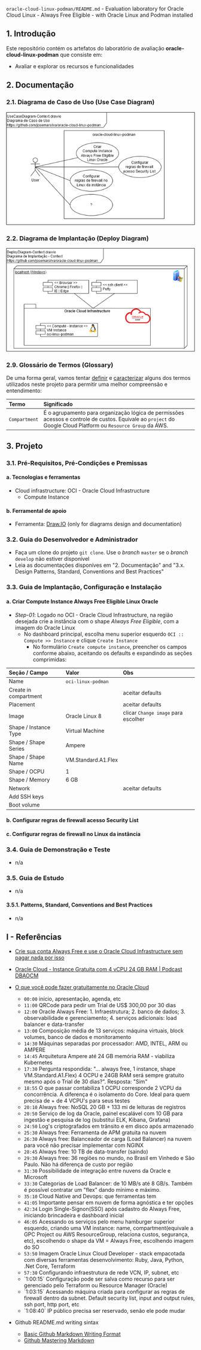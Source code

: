 `oracle-cloud-linux-podman/README.md` - Evaluation laboratory for Oracle Cloud Linux - Always Free Eligible - with Oracle Linux and Podman installed

## 1. Introdução

Este repositório contém os artefatos do laboratório de avaliação  **oracle-cloud-linux-podman**  que consiste em:
* Avaliar e explorar os recursos e funcionalidades


## 2. Documentação

### 2.1. Diagrama de Caso de Uso (Use Case Diagram)

![UseCaseDiagram-Context.png](./doc/uml-diagrams/UseCaseDiagram-Context.png) 


### 2.2. Diagrama de Implantação (Deploy Diagram)

![DeployDiagram-Context.png](./doc/uml-diagrams/DeployDiagram-Context.png) 


### 2.9. Glossário de Termos (Glossary)

De uma forma geral, vamos tentar <ins>definir</ins> e <ins>caracterizar</ins> alguns dos termos utilizados neste projeto para permitir uma melhor compreensão e entendimento:

| Termo       | Significado                     |
| :---------- | :------------------------------ |
| `Compartment` | É o agrupamento para organização lógica de permissões acessos e controle de custos. Equivale ao `project` do Google Cloud Platform ou `Resource Group` da AWS. |


## 3. Projeto

### 3.1. Pré-Requisitos, Pré-Condições e Premissas

#### a. Tecnologias e ferramentas

* Cloud infrastructure: OCI - Oracle Cloud Infrastructure
  * Compute Instance


#### b. Ferramental de apoio

* Ferramenta: [Draw.IO](https://app.diagrams.net/) (only for diagrams design and documentation)


### 3.2. Guia do Desenvolvedor e Administrador

* Faça um clone do projeto `git clone`. Use o _branch_ `master` se o _branch_ `develop` não estiver disponível
* Leia as documentações disponíves em "2. Documentação"  and "3.x. Design Patterns, Standard, Conventions and Best Practices"


### 3.3. Guia de Implantação, Configuração e Instalação

#### a. Criar Compute Instance Always Free Eligible Linux Oracle

* _Step-01_: Logado no OCI - Oracle Cloud Infrastructure, na região desejada crie a instância com o shape *Always Free Eligible*, com a imagem do Oracle Linux 
  * No dashboard principal, escolha menu superior esquerdo `OCI :: Compute >> Instance` e clique `Create Instance`
    * No formulário `Create compute instance`, preencher os campos conforme abaixo, aceitando os defaults e expandindo as seções comprimidas:

| Seção / Campo         | Valor                           | Obs                             |
| :---------------      | :------------------------------ | :------------------------------ |
| Name                  | `oci-linux-podman`              |                                 |
| Create in compartment |                                 | aceitar defaults                |
| Placement             |                                 | aceitar defaults                |
| Image                 | Oracle Linux 8                  | clicar `Change image` para escolher |
| Shape / Instance Type | Virtual Machine                 |                                 |
| Shape / Shape Series  | Ampere                          |                                 |
| Shape / Shape Name    | VM.Standard.A1.Flex             |                                 |
| Shape / OCPU          | 1                               |                                 |
| Shape / Memory        | 6 GB                            |                                 |
| Network               |                                 | aceitar defaults                |
| Add SSH keys          |                                 |                                 |
| Boot volume           |                                 |                                 |


#### b. Configurar regras de firewall acesso Security List 

#### c. Configurar regras de firewall no Linux da instância


### 3.4. Guia de Demonstração e Teste

* n/a


### 3.5. Guia de Estudo

* n/a

#### 3.5.1. Patterns, Standard, Conventions and Best Practices

* n/a

## I - Referências

* [Crie sua conta Always Free e use o Oracle Cloud Infrastructure sem pagar nada por isso](https://www.youtube.com/watch?v=dMkKeEHfoNs)
* [Oracle Cloud - Instance Gratuita com 4 vCPU 24 GB RAM | Podcast DBAOCM](https://www.youtube.com/watch?v=c5VrdzBdNPA)
* [O que você pode fazer gratuitamente no Oracle Cloud](https://www.youtube.com/watch?v=d-v9A-22Ui4)
  * `00:00` início, apresentação, agenda, etc
  * `11:00` QRCode para pedir um Trial de US$ 300,00 por 30 dias
  * `12:00` Oracle Always Free: 1. Infraestrutura; 2. banco de dados; 3. observabilidade e gerenciamento; 4. serviços adicionais: load balancer e data-transfer
  * `13:00` Composição média de 13 serviços: máquina virtuais, block volumes, banco de dados e monitoramento
  * `14:30` Máquinas separadas por processador: AMD, INTEL, ARM ou AMPERE
  * `14:45` Arquitetura Ampere até 24 GB memória RAM - viabiliza Kubernetes
  * `17:30` Pergunta respondida: "... always free, 1 instance, shape VM.Standard.A1.Flex) 4 OCPU e 24GB RAM será sempre gratuito mesmo após o Trial de 30 dias?". Resposta: "Sim"
  * `18:55` O que passar contabiliza 1 OCPU corresponde 2 VCPU da concorrência. A diferença é o isolamento do Core. Ideal para quem precisa de + de 4 VCPU's para seus testes
  * `20:10` Always free: NoSQL 20 GB  + 133 mi de leituras de registros
  * `20:50` Serviço de log da Oracle, painel escalável com 10 GB para ingestão e pesquisa de log (substitui ELK, Kibana, Grafana)
  * `24:50` Log's criptografados em trânsito e em disco após armazenado
  * `25:30` Always free: Ferramenta de APM gratuita na nuvem
  * `26:30` Always free: Balanceador de carga (Load Balancer) na nuvem para você não precisar implementar com NGINX
  * `28:45` Always free: 10 TB de data-transfer (saindo)
  * `29:30` Always free: 36 regiões no mundo, no Brasil em Vinhedo e São Paulo. Não há diferença de custo por região
  * `31:30` Possibilidade de integração entre nuvens da Oracle e Microsoft
  * `33:30` Categorias de Load Balancer: de 10 MB/s até 8 GB/s. Também é possível contratar um "flex" dando mínimo e máximo.
  * `35:10` Cloud Native and Devops: que ferramentas tem
  * `41:05` Importante pensar em nuvem de forma agnóstica e ter opções
  * `42:34` Login Single-Signon(SSO) após cadastro do Always Free, iniciando brincadeira e dashboard inicial
  * `46:05` Acessando os serviços pelo menu hamburger superior esquerdo, criando uma VM instance: name, compartment(equivale a GPC Project ou AWS ResourceGroup, relaciona custos, segurança, etc), escolhendo o shape da VM = Always Free, escolhendo imagem do SO
  * `53:50` Imagem Oracle Linux Cloud Developer - stack empacotada com diversas ferramentas desenvolvimento: Ruby, Java, Python, .Net Core, Terraform
  * `57:30` Configurando infraestrutura de rede VCN, IP, subnet, etc
  * `1:00:15´ Configuração pode ser salva como recurso para ser gerenciado pelo Terraform ou Resource Manager (Oracle)
  * `1:03:15´ Acessando máquina criada para configurar as regras de firewall dentro da subnet. Default security list, input and output rules, ssh port, http port, etc
  * `1:08:40´ IP público precisa ser reservado, senão ele pode mudar

* Github README.md writing sintax
  * [Basic Github Markdown Writing Format](https://docs.github.com/pt/free-pro-team@latest/github/writing-on-github/basic-writing-and-formatting-syntax)  
  * [Github Mastering Markdown](https://guides.github.com/features/mastering-markdown/#what)
